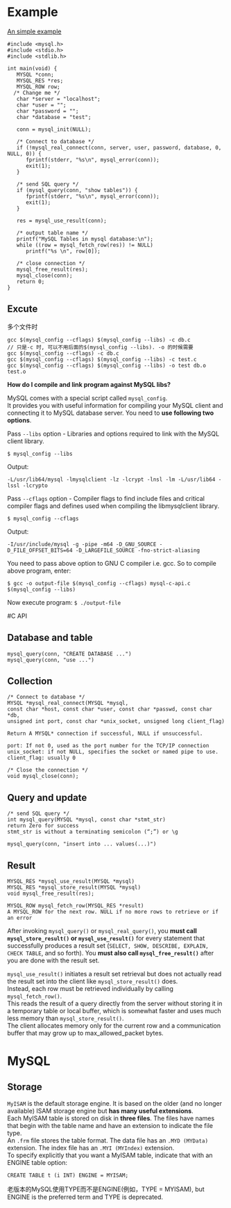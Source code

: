 # Example 
[An simple example](http://www.cyberciti.biz/tips/linux-unix-connect-mysql-c-api-program.html)

	#include <mysql.h>
	#include <stdio.h>
	#include <stdlib.h>

	int main(void) {
	   MYSQL *conn;
	   MYSQL_RES *res;
	   MYSQL_ROW row;
	  /* Change me */
	   char *server = "localhost";
	   char *user = "";
	   char *password = "";
	   char *database = "test";
	   
	   conn = mysql_init(NULL);
	   
	   /* Connect to database */
	   if (!mysql_real_connect(conn, server, user, password, database, 0, NULL, 0)) {
	      fprintf(stderr, "%s\n", mysql_error(conn));
	      exit(1);
	   }
	
	   /* send SQL query */
	   if (mysql_query(conn, "show tables")) {
	      fprintf(stderr, "%s\n", mysql_error(conn));
	      exit(1);
	   }
	
	   res = mysql_use_result(conn);
	   
	   /* output table name */
	   printf("MySQL Tables in mysql database:\n");
	   while ((row = mysql_fetch_row(res)) != NULL)
	      printf("%s \n", row[0]);
	
	   /* close connection */
	   mysql_free_result(res);
	   mysql_close(conn);
	   return 0;
	}

## Excute 

多个文件时

    gcc $(mysql_config --cflags) $(mysql_config --libs) -c db.c  
    // 只是-c 时, 可以不用后面的$(mysql_config --libs). -o 的时候需要  
    gcc $(mysql_config --cflags) -c db.c  
    gcc $(mysql_config --cflags) $(mysql_config --libs) -c test.c  
    gcc $(mysql_config --cflags) $(mysql_config --libs) -o test db.o test.o 

**How do I compile and link program against MySQL libs?**

MySQL comes with a special script called `mysql_config`.  
It provides you with useful information for compiling your MySQL client and connecting it to MySQL database server. You need to **use following two options**.

Pass `--libs` option - Libraries and options required to link with the MySQL client library.

`$ mysql_config --libs`

Output:

`-L/usr/lib64/mysql -lmysqlclient -lz -lcrypt -lnsl -lm -L/usr/lib64 -lssl -lcrypto`

Pass `--cflags` option - Compiler flags to find include files and critical compiler flags and defines used when compiling the libmysqlclient library.

`$ mysql_config --cflags`

Output:

`-I/usr/include/mysql -g -pipe -m64 -D_GNU_SOURCE -D_FILE_OFFSET_BITS=64 -D_LARGEFILE_SOURCE -fno-strict-aliasing`

You need to pass above option to GNU C compiler i.e. gcc. So to compile above program, enter:

`$ gcc -o output-file $(mysql_config --cflags) mysql-c-api.c $(mysql_config --libs)`

Now execute program:
`$ ./output-file`

#C API
## Database and table
    mysql_query(conn, "CREATE DATABASE ...")
    mysql_query(conn, "use ...")
    
    
## Collection
    /* Connect to database */
    MYSQL *mysql_real_connect(MYSQL *mysql, 
	const char *host, const char *user, const char *passwd, const char *db, 
	unsigned int port, const char *unix_socket, unsigned long client_flag)
    
	Return A MYSQL* connection if successful, NULL if unsuccessful. 
	
	port: If not 0, used as the port number for the TCP/IP connection  
	unix_socket: if not NULL, specifies the socket or named pipe to use.  
	client_flag: usually 0  
    
	/* Close the connection */
    void mysql_close(conn);
## Query and update
    /* send SQL query */
    int mysql_query(MYSQL *mysql, const char *stmt_str)
    return Zero for success
	stmt_str is without a terminating semicolon (“;”) or \g

    mysql_query(conn, "insert into ... values(...)")

## Result
    MYSQL_RES *mysql_use_result(MYSQL *mysql)
    MYSQL_RES *mysql_store_result(MYSQL *mysql)
 	void mysql_free_result(res);

	MYSQL_ROW mysql_fetch_row(MYSQL_RES *result)
    A MYSQL_ROW for the next row. NULL if no more rows to retrieve or if an error 

After invoking `mysql_query()` or `mysql_real_query()`, you **must call `mysql_store_result()` or `mysql_use_result()`** for every statement that successfully produces a result set (`SELECT, SHOW, DESCRIBE, EXPLAIN, CHECK TABLE`, and so forth). You **must also call `mysql_free_result()`** after you are done with the result set.

`mysql_use_result()` initiates a result set retrieval but does not actually read the result set into the client like `mysql_store_result()` does.  
Instead, each row must be retrieved individually by calling `mysql_fetch_row()`.  
This reads the result of a query directly from the server without storing it in a temporary table or local buffer, which is somewhat faster and uses much less memory than `mysql_store_result()`.   
The client allocates memory only for the current row and a communication buffer that may grow up to max_allowed_packet bytes.
  
# MySQL
## Storage
`MyISAM` is the default storage engine. It is based on the older (and no longer available) ISAM storage engine but **has many useful extensions**.  
Each MyISAM table is stored on disk in **three files**. The files have names that begin with the table name and have an extension to indicate the file type.  
An `.frm` file stores the table format. The data file has an `.MYD (MYData)` extension. The index file has an `.MYI (MYIndex)` extension.  
To specify explicitly that you want a MyISAM table, indicate that with an ENGINE table option:

    CREATE TABLE t (i INT) ENGINE = MYISAM;
老版本的MySQL使用TYPE而不是ENGINE(例如，TYPE = MYISAM), but ENGINE is the preferred term and TYPE is deprecated.


